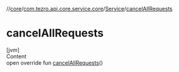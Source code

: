 //[core](../../../index.md)/[com.tezro.api.core.service.core](../index.md)/[Service](index.md)/[cancelAllRequests](cancel-all-requests.md)



# cancelAllRequests  
[jvm]  
Content  
open override fun [cancelAllRequests](cancel-all-requests.md)()  




